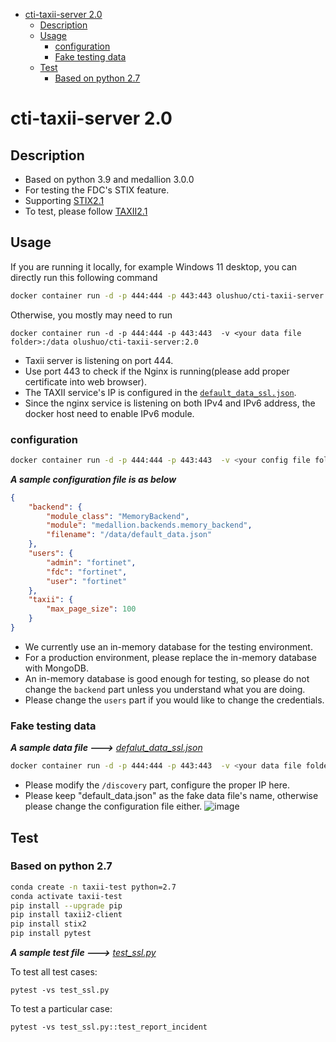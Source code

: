- [cti-taxii-server 2.0](#cti-taxii-server-10)
  - [Description](#description)
  - [Usage](#usage)
    - [configuration](#configuration)
    - [Fake testing data](#fake-testing-data)
  - [Test](#test)
    - [Based on python 2.7](#based-on-python-27)
# cti-taxii-server 2.0 #

## Description ##
- Based on python 3.9 and medallion 3.0.0
- For testing the FDC's STIX feature.
- Supporting [STIX2.1](https://docs.oasis-open.org/cti/stix/v2.1/csprd01/stix-v2.1-csprd01.html)
- To test, please follow [TAXII2.1](https://docs.oasis-open.org/cti/taxii/v2.1/csprd02/taxii-v2.1-csprd02.html)

## Usage ##
If you are running it locally, for example Windows 11 desktop, you can directly run this following command
```bash
docker container run -d -p 444:444 -p 443:443 olushuo/cti-taxii-server:2.0
```
Otherwise, you mostly may need to run
```
docker container run -d -p 444:444 -p 443:443  -v <your data file folder>:/data olushuo/cti-taxii-server:2.0
```
- Taxii server is listening on port 444.
- Use port 443 to check if the Nginx is running(please add proper certificate into web browser).
- The TAXII service's IP is configured in the [`default_data_ssl.json`](#fake-testing-data).
- Since the nginx service is listening on both IPv4 and IPv6 address, the docker host need to enable IPv6 module.

### configuration ###
```bash
docker container run -d -p 444:444 -p 443:443  -v <your config file folder>:/conf olushuo/cti-taxii-server:2.0
```
***A sample configuration file is as below***
```json
{
    "backend": {
        "module_class": "MemoryBackend",
        "module": "medallion.backends.memory_backend",
        "filename": "/data/default_data.json"
    },
    "users": {
        "admin": "fortinet",
        "fdc": "fortinet",
        "user": "fortinet"
    },
    "taxii": {
        "max_page_size": 100
    }
}
```
- We currently use an in-memory database for the testing environment.
- For a production environment, please replace the in-memory database with MongoDB.
- An in-memory database is good enough for testing, so please do not change the `backend` part unless you understand what you are doing.
- Please change the `users` part if you would like to change the credentials.

### Fake testing data ###
***A sample data file --->***
*[defalut_data_ssl.json](https://github.com/olushuo/Taxxii-Server/blob/main/data/default_data_ssl.json)*
```bash
docker container run -d -p 444:444 -p 443:443  -v <your data file folder>:/data olushuo/cti-taxii-server:2.0
```
- Please modify the `/discovery` part, configure the proper IP here.
- Please keep "default_data.json" as the fake data file's name, otherwise please change the configuration file either.
![image](https://user-images.githubusercontent.com/13208409/152693962-284556fb-011e-4aa1-8860-836bf4857931.png)



## Test ##
### Based on python 2.7 ###
```bash
conda create -n taxii-test python=2.7
conda activate taxii-test
pip install --upgrade pip
pip install taxii2-client
pip install stix2
pip install pytest
```
***A sample test file --->***
*[test_ssl.py](https://github.com/olushuo/Taxxii-Server/blob/main/test_ssl.py)*

To test all test cases:
```
pytest -vs test_ssl.py
```
To test a particular case:
```
pytest -vs test_ssl.py::test_report_incident
```
